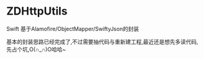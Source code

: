 # ZDHttpUtils
Swift 基于Alamofire/ObjectMapper/SwiftyJson的封装

基本的封装思路已经完成了,不过需要抽代码与重新建工程,最近还是想先多读代码,先占个坑,O(∩_∩)O哈哈~
